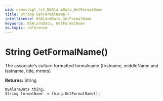 ```yaml
---
uid: crmscript_ref_NSAlarmData_GetFormalName
title: String GetFormalName()
intellisense: NSAlarmData.GetFormalName
keywords: NSAlarmData, GetFormalName
so.topic: reference
---
```


# String GetFormalName()

The associate's culture formatted formalname (firstname, middleName and lastname, title, mrmrs)

**Returns:** String

```crmscript
NSAlarmData thing;
String formalName  = thing.GetFormalName();
```

